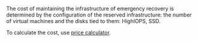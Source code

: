 The cost of maintaining the infrastructure of emergency recovery is determined by the configuration of the reserved infrastructure: the number of virtual machines and the disks tied to them: HighIOPS, SSD.

To calculate the cost, use [price calculator](/docs/en/additionals/billing/pricing/calculator).
